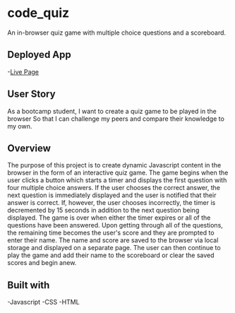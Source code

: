 # code_quiz
An in-browser quiz game with multiple choice questions and a scoreboard.

## Deployed App
-[Live Page](https://karlol82.github.io/code_quiz/index.html)

## User Story
As a bootcamp student,
I want to create a quiz game to be played in the browser
So that I can challenge my peers and compare their knowledge to my own.

## Overview
The purpose of this project is to create dynamic Javascript content in the browser in the form of an interactive quiz game.
The game begins when the user clicks a button which starts a timer and displays the first question with four multiple choice answers. If the user chooses the correct answer, the next question is immediately displayed and the user is notified that their answer is correct. If, however, the user chooses incorrectly, the timer is decremented by 15 seconds in addition to the next question being displayed. 
The game is over when either the timer expires or all of the questions have been answered. Upon getting through all of the questions, the remaining time becomes the user's score and they are prompted to enter their name.  The name and score are saved to the browser via local storage and displayed on a separate page. The user can then continue to play the game and add their name to the scoreboard or clear the saved scores and begin anew.

## Built with
-Javascript
-CSS
-HTML



